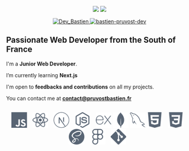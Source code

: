<p align="center">
  <img src="https://github-readme-stats.vercel.app/api/top-langs?username=Bastien-Pruvost&show_icons=true&locale=en&layout=compact&hide_border=true&langs_count=5&card_width=362&theme=nord&title_color=d2d9e4" height="160">
  <img src="https://github-readme-stats.vercel.app/api?username=Bastien-Pruvost&show_icons=true&locale=en&hide_border=true&include_all_commits=false&count_private=true&custom_title=GitHub+Stats&theme=nord&title_color=d2d9e4" height="160">
  <br/>
</p>

<p align="center">
  <a href="https://twitter.com/DevBastien">
    <img src="https://img.shields.io/badge/Twitter-1DA1F2?style=for-the-badge&logo=twitter&logoColor=white" alt="Dev_Bastien" />
  </a>
  <a href="https://www.linkedin.com/in/bastien-pruvost-dev/">
    <img src="https://img.shields.io/badge/LinkedIn-0077B5?style=for-the-badge&logo=linkedin&logoColor=white" alt="bastien-pruvost-dev" />
  </a>
</p>

<h2>
  Passionate Web Developer from the South of France
</h2>

I'm a **Junior Web Developer**.

<!-- 🔭 I’m currently working on [Project Name](Project Link) -->

I’m currently learning **Next.js**

<!-- 👯 I’m looking to collaborate on [Project Name](Project Link) -->

I'm open to **feedbacks and contributions** on all my projects.

<!-- 👨‍💻 All of my projects are available at [http://www.portfolio.pruvostbastien.fr/]( http://www.portfolio.pruvostbastien.fr/) (SOON) -->

<!-- 📝 I regularly write articles on [Blog Link](Blog Link) -->

<!-- 💬 Ask me about **Javascript** -->

You can contact me at **contact@pruvostbastien.fr**

<!-- <h4 align="center">Technologies, languages and tools that I use 💻</h4> -->

<h2> </h2>

<p align="center">
  <img src="./assets/icons/javascript.svg" width="42" height="42" /> &ensp;
  <img src="./assets/icons/react.svg" width="42" height="42" /> &ensp;
  <img src="./assets/icons/next.svg" width="42" height="42" /> &ensp;
  <img src="./assets/icons/nodejs.svg" width="42" height="42" /> &ensp;
  <img src="./assets/icons/express.svg" width="42" height="42" />
  <img src="./assets/icons/mongodb.svg" width="42" height="42" />
  <img src="./assets/icons/mysql.svg" width="42" height="42" />
  <img src="./assets/icons/html5.svg" width="42" height="42"/> &ensp;
  <img src="./assets/icons/css3.svg" width="42" height="42" /> &ensp;
  <img src="./assets/icons/sass.svg" width="42" height="42"/> &ensp;
  <img src="./assets/icons/figma.svg" width="42" height="42" /> &ensp;
  <img src="./assets/icons/git.svg" width="42" height="42" title="Git"/> &ensp;
</p>
